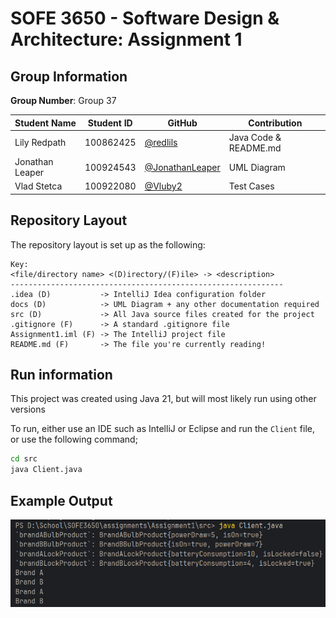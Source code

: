# SOFE 3650 - Software Design & Architecture: Assignment 1

## Group Information
**Group Number**: Group 37

| Student Name | Student ID | GitHub                                               | Contribution           |
| ------------ |------------|------------------------------------------------------|------------------------|
| Lily Redpath | 100862425  | [@redlils](https://github.com/redlils)               |  Java Code & README.md |
| Jonathan Leaper | 100924543 | [@JonathanLeaper](https://github.com/jonathanleaper) | UML Diagram            |
| Vlad Stetca | 100922080 | [@Vluby2](https://github.com/Vluby2)                     |  Test Cases     |

## Repository Layout
The repository layout is set up as the following:
```
Key:
<file/directory name> <(D)irectory/(F)ile> -> <description>
-------------------------------------------------------------
.idea (D)           -> IntelliJ Idea configuration folder
docs (D)            -> UML Diagram + any other documentation required
src (D)             -> All Java source files created for the project
.gitignore (F)      -> A standard .gitignore file
Assignment1.iml (F) -> The IntelliJ project file
README.md (F)       -> The file you're currently reading!
```

## Run information
This project was created using Java 21, but will most likely run using other versions

To run, either use an IDE such as IntelliJ or Eclipse and run the `Client` file, or use the following command;
```bash
cd src
java Client.java
```

## Example Output
![Example Output](docs/example_out.png)
